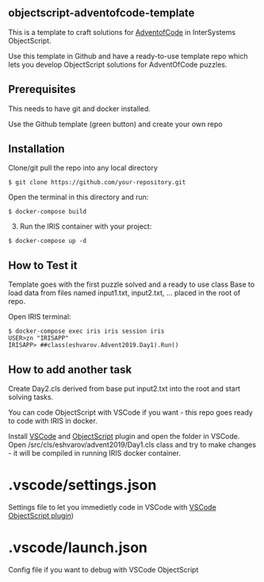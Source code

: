 ## objectscript-adventofcode-template
This is a template to craft solutions for [AdventofCode](https://adventofcode.com/2019) in InterSystems ObjectScript.

Use this template in Github and have a ready-to-use template repo which lets you develop ObjectScript solutions for AdventOfCode puzzles.

## Prerequisites
This needs to have git and docker installed.

Use the Github template (green button) and create your own repo

## Installation 

Clone/git pull the repo into any local directory

```
$ git clone https://github.com/your-repository.git
```

Open the terminal in this directory and run:

```
$ docker-compose build
```

3. Run the IRIS container with your project:

```
$ docker-compose up -d
```

## How to Test it

Template goes with the first puzzle solved and a ready to use class Base to load data from files named input1.txt, input2.txt, ... placed in the root of repo.

Open IRIS terminal:

```
$ docker-compose exec iris iris session iris
USER>zn "IRISAPP"
IRISAPP> ##class(eshvarov.Advent2019.Day1).Run()
```

## How to add another task
Create Day2.cls derived from base
put input2.txt into the root and start solving tasks.

You can code ObjectScript with VSCode if you want - this repo goes ready to code with IRIS in docker.

Install [VSCode](https://code.visualstudio.com/) and [ObjectScript](https://marketplace.visualstudio.com/items?itemName=daimor.vscode-objectscript) plugin and open the folder in VSCode.
Open /src/cls/eshvarov/advent2019/Day1.cls class and try to make changes - it will be compiled in running IRIS docker container.

# .vscode/settings.json

Settings file to let you immedietly code in VSCode with [VSCode ObjectScript plugin](https://marketplace.visualstudio.com/items?itemName=daimor.vscode-objectscript))

# .vscode/launch.json
Config file if you want to debug with VSCode ObjectScript
